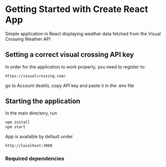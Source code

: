# Getting Started with Create React App

Simple application in React displaying weather data fetched from the Visual Crossing Weather API

## Setting a correct visual crossing API key

In order for the application to work properly, you need to register to:
```bash
https://visualcrossing.com/
```
go to Account deatils, copy API key and paste it in the .env file

## Starting the application

In the main directory, run
```bash
npm install
npm start
```

App is available by default under
```bash
http://localhost:3000
```


### Required dependencies ###
